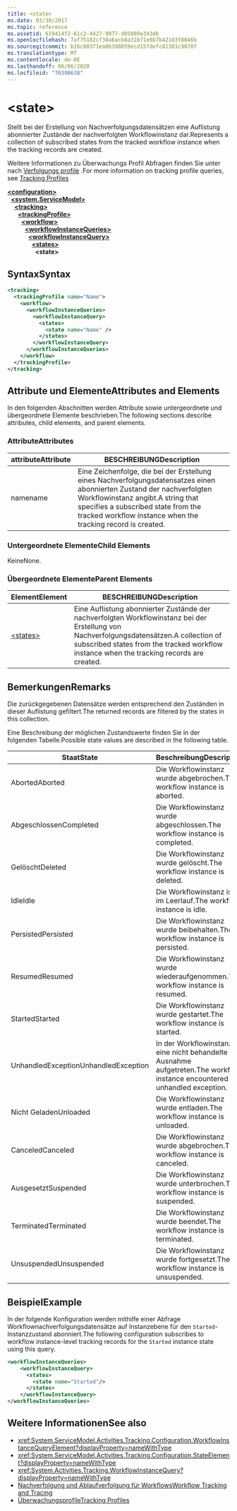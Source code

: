 ```yaml
---
title: <state>
ms.date: 03/30/2017
ms.topic: reference
ms.assetid: 619414f2-61c2-4427-9977-d05009e343db
ms.openlocfilehash: 7af75182cf38a6acb8a31b71e8b7b42103f8046b
ms.sourcegitcommit: b16c00371ea06398859ecd157defc81301c9070f
ms.translationtype: MT
ms.contentlocale: de-DE
ms.lasthandoff: 06/06/2020
ms.locfileid: "70398638"
---
```

# \<state>
<span data-ttu-id="53b56-101">Stellt bei der Erstellung von Nachverfolgungsdatensätzen eine Auflistung abonnierter Zustände der nachverfolgten Workflowinstanz dar.</span><span class="sxs-lookup"><span data-stu-id="53b56-101">Represents a collection of subscribed states from the tracked workflow instance when the tracking records are created.</span></span>  
  
 <span data-ttu-id="53b56-102">Weitere Informationen zu Überwachungs Profil Abfragen finden Sie unter nach [Verfolgungs profile](../../../windows-workflow-foundation/tracking-profiles.md) .</span><span class="sxs-lookup"><span data-stu-id="53b56-102">For more information on tracking profile queries, see [Tracking Profiles](../../../windows-workflow-foundation/tracking-profiles.md)</span></span>  
  
[**\<configuration>**](../configuration-element.md)\
&nbsp;&nbsp;[**\<system.ServiceModel>**](system-servicemodel-of-workflow.md)\
&nbsp;&nbsp;&nbsp;&nbsp;[**\<tracking>**](tracking.md)\
&nbsp;&nbsp;&nbsp;&nbsp;&nbsp;&nbsp;[**\<trackingProfile>**](trackingprofile.md)\
&nbsp;&nbsp;&nbsp;&nbsp;&nbsp;&nbsp;&nbsp;&nbsp;[**\<workflow>**](workflow.md)\
&nbsp;&nbsp;&nbsp;&nbsp;&nbsp;&nbsp;&nbsp;&nbsp;&nbsp;&nbsp;[**\<workflowInstanceQueries>**](workflowinstancequeries.md)\
&nbsp;&nbsp;&nbsp;&nbsp;&nbsp;&nbsp;&nbsp;&nbsp;&nbsp;&nbsp;&nbsp;&nbsp;[**\<workflowInstanceQuery>**](workflowinstancequery.md)\
&nbsp;&nbsp;&nbsp;&nbsp;&nbsp;&nbsp;&nbsp;&nbsp;&nbsp;&nbsp;&nbsp;&nbsp;&nbsp;&nbsp;[**\<states>**](states.md)\
&nbsp;&nbsp;&nbsp;&nbsp;&nbsp;&nbsp;&nbsp;&nbsp;&nbsp;&nbsp;&nbsp;&nbsp;&nbsp;&nbsp;&nbsp;&nbsp;**\<state>**  
  
## <a name="syntax"></a><span data-ttu-id="53b56-103">Syntax</span><span class="sxs-lookup"><span data-stu-id="53b56-103">Syntax</span></span>  
  
```xml  
<tracking>
  <trackingProfile name="Name">
    <workflow>
      <workflowInstanceQueries>
        <workflowInstanceQuery>
          <states>
            <state name="Name" />
          </states>
        </workflowInstanceQuery>
      </workflowInstanceQueries>
    </workflow>
  </trackingProfile>
</tracking>  
```  
  
## <a name="attributes-and-elements"></a><span data-ttu-id="53b56-104">Attribute und Elemente</span><span class="sxs-lookup"><span data-stu-id="53b56-104">Attributes and Elements</span></span>  
 <span data-ttu-id="53b56-105">In den folgenden Abschnitten werden Attribute sowie untergeordnete und übergeordnete Elemente beschrieben.</span><span class="sxs-lookup"><span data-stu-id="53b56-105">The following sections describe attributes, child elements, and parent elements.</span></span>  
  
### <a name="attributes"></a><span data-ttu-id="53b56-106">Attribute</span><span class="sxs-lookup"><span data-stu-id="53b56-106">Attributes</span></span>  
  
|<span data-ttu-id="53b56-107">attribute</span><span class="sxs-lookup"><span data-stu-id="53b56-107">Attribute</span></span>|<span data-ttu-id="53b56-108">BESCHREIBUNG</span><span class="sxs-lookup"><span data-stu-id="53b56-108">Description</span></span>|  
|---------------|-----------------|  
|<span data-ttu-id="53b56-109">name</span><span class="sxs-lookup"><span data-stu-id="53b56-109">name</span></span>|<span data-ttu-id="53b56-110">Eine Zeichenfolge, die bei der Erstellung eines Nachverfolgungsdatensatzes einen abonnierten Zustand der nachverfolgten Workflowinstanz angibt.</span><span class="sxs-lookup"><span data-stu-id="53b56-110">A string that specifies a subscribed state from the tracked workflow instance when the tracking record is created.</span></span>|  
  
### <a name="child-elements"></a><span data-ttu-id="53b56-111">Untergeordnete Elemente</span><span class="sxs-lookup"><span data-stu-id="53b56-111">Child Elements</span></span>  
 <span data-ttu-id="53b56-112">Keine</span><span class="sxs-lookup"><span data-stu-id="53b56-112">None.</span></span>  
  
### <a name="parent-elements"></a><span data-ttu-id="53b56-113">Übergeordnete Elemente</span><span class="sxs-lookup"><span data-stu-id="53b56-113">Parent Elements</span></span>  
  
|<span data-ttu-id="53b56-114">Element</span><span class="sxs-lookup"><span data-stu-id="53b56-114">Element</span></span>|<span data-ttu-id="53b56-115">BESCHREIBUNG</span><span class="sxs-lookup"><span data-stu-id="53b56-115">Description</span></span>|  
|-------------|-----------------|  
|[\<states>](states.md)|<span data-ttu-id="53b56-116">Eine Auflistung abonnierter Zustände der nachverfolgten Workflowinstanz bei der Erstellung von Nachverfolgungsdatensätzen.</span><span class="sxs-lookup"><span data-stu-id="53b56-116">A collection of subscribed states from the tracked workflow instance when the tracking records are created.</span></span>|  
  
## <a name="remarks"></a><span data-ttu-id="53b56-117">Bemerkungen</span><span class="sxs-lookup"><span data-stu-id="53b56-117">Remarks</span></span>  
 <span data-ttu-id="53b56-118">Die zurückgegebenen Datensätze werden entsprechend den Zuständen in dieser Auflistung gefiltert.</span><span class="sxs-lookup"><span data-stu-id="53b56-118">The returned records are filtered by the states in this collection.</span></span>  
  
 <span data-ttu-id="53b56-119">Eine Beschreibung der möglichen Zustandswerte finden Sie in der folgenden Tabelle.</span><span class="sxs-lookup"><span data-stu-id="53b56-119">Possible state values are described in the following table.</span></span>  
  
|<span data-ttu-id="53b56-120">Staat</span><span class="sxs-lookup"><span data-stu-id="53b56-120">State</span></span>|<span data-ttu-id="53b56-121">Beschreibung</span><span class="sxs-lookup"><span data-stu-id="53b56-121">Description</span></span>|  
|-----------|-----------------|  
|<span data-ttu-id="53b56-122">Aborted</span><span class="sxs-lookup"><span data-stu-id="53b56-122">Aborted</span></span>|<span data-ttu-id="53b56-123">Die Workflowinstanz wurde abgebrochen.</span><span class="sxs-lookup"><span data-stu-id="53b56-123">The workflow instance is aborted.</span></span>|  
|<span data-ttu-id="53b56-124">Abgeschlossen</span><span class="sxs-lookup"><span data-stu-id="53b56-124">Completed</span></span>|<span data-ttu-id="53b56-125">Die Workflowinstanz wurde abgeschlossen.</span><span class="sxs-lookup"><span data-stu-id="53b56-125">The workflow instance is completed.</span></span>|  
|<span data-ttu-id="53b56-126">Gelöscht</span><span class="sxs-lookup"><span data-stu-id="53b56-126">Deleted</span></span>|<span data-ttu-id="53b56-127">Die Workflowinstanz wurde gelöscht.</span><span class="sxs-lookup"><span data-stu-id="53b56-127">The workflow instance is deleted.</span></span>|  
|<span data-ttu-id="53b56-128">Idle</span><span class="sxs-lookup"><span data-stu-id="53b56-128">Idle</span></span>|<span data-ttu-id="53b56-129">Die Workflowinstanz ist im Leerlauf.</span><span class="sxs-lookup"><span data-stu-id="53b56-129">The workflow instance is idle.</span></span>|  
|<span data-ttu-id="53b56-130">Persisted</span><span class="sxs-lookup"><span data-stu-id="53b56-130">Persisted</span></span>|<span data-ttu-id="53b56-131">Die Workflowinstanz wurde beibehalten.</span><span class="sxs-lookup"><span data-stu-id="53b56-131">The workflow instance is persisted.</span></span>|  
|<span data-ttu-id="53b56-132">Resumed</span><span class="sxs-lookup"><span data-stu-id="53b56-132">Resumed</span></span>|<span data-ttu-id="53b56-133">Die Workflowinstanz wurde wiederaufgenommen.</span><span class="sxs-lookup"><span data-stu-id="53b56-133">The workflow instance is resumed.</span></span>|  
|<span data-ttu-id="53b56-134">Started</span><span class="sxs-lookup"><span data-stu-id="53b56-134">Started</span></span>|<span data-ttu-id="53b56-135">Die Workflowinstanz wurde gestartet.</span><span class="sxs-lookup"><span data-stu-id="53b56-135">The workflow instance is started.</span></span>|  
|<span data-ttu-id="53b56-136">UnhandledException</span><span class="sxs-lookup"><span data-stu-id="53b56-136">UnhandledException</span></span>|<span data-ttu-id="53b56-137">In der Workflowinstanz ist eine nicht behandelte Ausnahme aufgetreten.</span><span class="sxs-lookup"><span data-stu-id="53b56-137">The workflow instance encountered an unhandled exception.</span></span>|  
|<span data-ttu-id="53b56-138">Nicht Geladen</span><span class="sxs-lookup"><span data-stu-id="53b56-138">Unloaded</span></span>|<span data-ttu-id="53b56-139">Die Workflowinstanz wurde entladen.</span><span class="sxs-lookup"><span data-stu-id="53b56-139">The workflow instance is unloaded.</span></span>|  
|<span data-ttu-id="53b56-140">Canceled</span><span class="sxs-lookup"><span data-stu-id="53b56-140">Canceled</span></span>|<span data-ttu-id="53b56-141">Die Workflowinstanz wurde abgebrochen.</span><span class="sxs-lookup"><span data-stu-id="53b56-141">The workflow instance is canceled.</span></span>|  
|<span data-ttu-id="53b56-142">Ausgesetzt</span><span class="sxs-lookup"><span data-stu-id="53b56-142">Suspended</span></span>|<span data-ttu-id="53b56-143">Die Workflowinstanz wurde unterbrochen.</span><span class="sxs-lookup"><span data-stu-id="53b56-143">The workflow instance is suspended.</span></span>|  
|<span data-ttu-id="53b56-144">Terminated</span><span class="sxs-lookup"><span data-stu-id="53b56-144">Terminated</span></span>|<span data-ttu-id="53b56-145">Die Workflowinstanz wurde beendet.</span><span class="sxs-lookup"><span data-stu-id="53b56-145">The workflow instance is terminated.</span></span>|  
|<span data-ttu-id="53b56-146">Unsuspended</span><span class="sxs-lookup"><span data-stu-id="53b56-146">Unsuspended</span></span>|<span data-ttu-id="53b56-147">Die Workflowinstanz wurde fortgesetzt.</span><span class="sxs-lookup"><span data-stu-id="53b56-147">The workflow instance is unsuspended.</span></span>|  
  
## <a name="example"></a><span data-ttu-id="53b56-148">Beispiel</span><span class="sxs-lookup"><span data-stu-id="53b56-148">Example</span></span>  
 <span data-ttu-id="53b56-149">In der folgende Konfiguration werden mithilfe einer Abfrage Workflownachverfolgungsdatensätze auf Instanzebene für den `Started`-Instanzzustand abonniert.</span><span class="sxs-lookup"><span data-stu-id="53b56-149">The following configuration subscribes to workflow instance-level tracking records for the `Started` instance state using this query.</span></span>  
  
```xml  
<workflowInstanceQueries>  
    <workflowInstanceQuery>  
      <states>  
        <state name="Started"/>  
      </states>  
    </workflowInstanceQuery>  
</workflowInstanceQueries>  
```  
  
## <a name="see-also"></a><span data-ttu-id="53b56-150">Weitere Informationen</span><span class="sxs-lookup"><span data-stu-id="53b56-150">See also</span></span>

- <xref:System.ServiceModel.Activities.Tracking.Configuration.WorkflowInstanceQueryElement?displayProperty=nameWithType>
- <xref:System.ServiceModel.Activities.Tracking.Configuration.StateElement?displayProperty=nameWithType>
- <xref:System.Activities.Tracking.WorkflowInstanceQuery?displayProperty=nameWithType>
- [<span data-ttu-id="53b56-151">Nachverfolgung und Ablaufverfolgung für Workflows</span><span class="sxs-lookup"><span data-stu-id="53b56-151">Workflow Tracking and Tracing</span></span>](../../../windows-workflow-foundation/workflow-tracking-and-tracing.md)
- [<span data-ttu-id="53b56-152">Überwachungsprofile</span><span class="sxs-lookup"><span data-stu-id="53b56-152">Tracking Profiles</span></span>](../../../windows-workflow-foundation/tracking-profiles.md)
